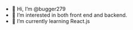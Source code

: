 - 👋 Hi, I’m @bugger279
- 👀 I’m interested in both front end and backend.
- 🌱 I’m currently learning React.js

<!---
bugger279/bugger279 is a ✨ special ✨ repository because its `README.md` (this file) appears on your GitHub profile.
You can click the Preview link to take a look at your changes.
--->

